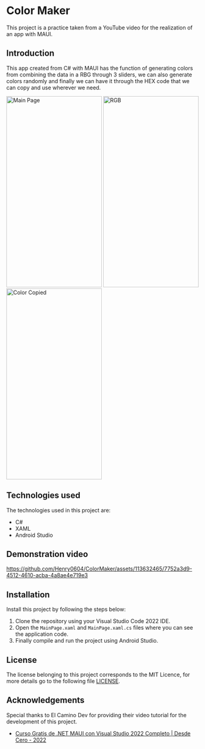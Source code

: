 # Color Maker

This project is a practice taken from a YouTube video for the realization of an app with MAUI.


## Introduction

This app created from C# with MAUI has the function of generating colors from combining the data in a RBG through 3 sliders, we can also generate colors randomly and finally we can have it through the HEX code that we can copy and use wherever we need.

<img src="https://github.com/Henry0604/ColorMaker/assets/113632465/e95526da-a9c9-4f41-8155-458fb8aedce7" alt="Main Page" width="250" height="500" />
<img src="https://github.com/Henry0604/ColorMaker/assets/113632465/633c271f-3ee8-4ed6-b6f7-0c200d6fe312" alt="RGB" width="250" height="500" style="padding=2;"/>
<img src="https://github.com/Henry0604/ColorMaker/assets/113632465/7a62d726-1538-48e5-a172-036509ec6740" alt="Color Copied" width="250" height="500" />

## Technologies used 

The technologies used in this project are:

 - C#
 - XAML
 - Android Studio

## Demonstration video

https://github.com/Henry0604/ColorMaker/assets/113632465/7752a3d9-4512-4610-acba-4a8ae4e719e3


## Installation

Install this project by following the steps below:

1. Clone the repository using your Visual Studio Code 2022 IDE.
2. Open the `MainPage.xaml` and `MainPage.xaml.cs` files where you can see the application code.
3. Finally compile and run the project using Android Studio.


## License

The license belonging to this project corresponds to the MIT Licence, for more details go to the following file [LICENSE](LICENSE.txt).

## Acknowledgements

Special thanks to El Camino Dev for providing their video tutorial for the development of this project.

* [Curso Gratis de .NET MAUI con Visual Studio 2022 Completo | Desde Cero - 2022](https://www.youtube.com/watch?v=56Yk0xgbQ5s) 
